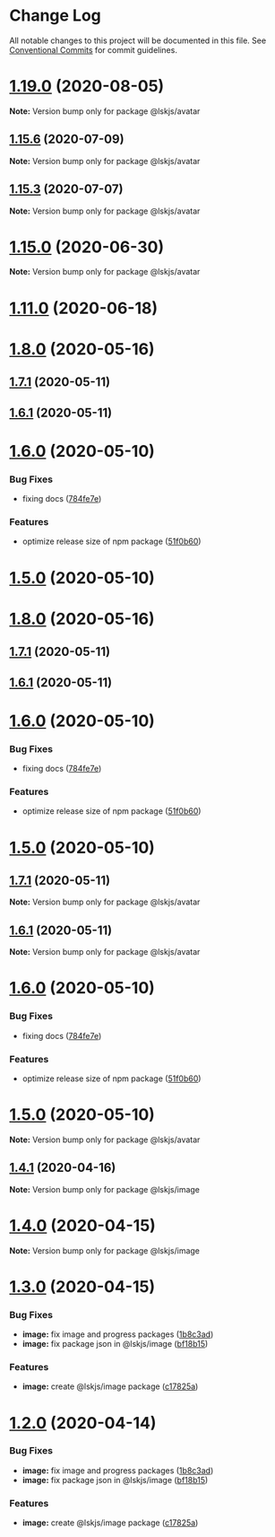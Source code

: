 # Change Log

All notable changes to this project will be documented in this file.
See [Conventional Commits](https://conventionalcommits.org) for commit guidelines.

# [1.19.0](https://github.com/lskjs/ux/tree/master/packages/avatar/compare/v1.18.4...v1.19.0) (2020-08-05)

**Note:** Version bump only for package @lskjs/avatar





## [1.15.6](https://github.com/lskjs/ux/tree/master/packages/avatar/compare/v1.15.5...v1.15.6) (2020-07-09)

**Note:** Version bump only for package @lskjs/avatar





## [1.15.3](https://github.com/lskjs/ux/tree/master/packages/avatar/compare/v1.15.2...v1.15.3) (2020-07-07)

**Note:** Version bump only for package @lskjs/avatar





# [1.15.0](https://github.com/lskjs/ux/tree/master/packages/avatar/compare/v1.14.0...v1.15.0) (2020-06-30)

**Note:** Version bump only for package @lskjs/avatar





# [1.11.0](https://github.com/lskjs/ux/tree/master/packages/avatar/compare/v1.1.100...v1.11.0) (2020-06-18)



# [1.8.0](https://github.com/lskjs/ux/tree/master/packages/avatar/compare/v1.1.97...v1.8.0) (2020-05-16)



## [1.7.1](https://github.com/lskjs/ux/tree/master/packages/avatar/compare/v1.6.1...v1.7.1) (2020-05-11)



## [1.6.1](https://github.com/lskjs/ux/tree/master/packages/avatar/compare/v1.6.0...v1.6.1) (2020-05-11)



# [1.6.0](https://github.com/lskjs/ux/tree/master/packages/avatar/compare/v1.5.0...v1.6.0) (2020-05-10)


### Bug Fixes

* fixing docs ([784fe7e](https://github.com/lskjs/ux/tree/master/packages/avatar/commit/784fe7e6f8ed118dac5a64ef4f7864045e58c734))


### Features

* optimize release size of npm package ([51f0b60](https://github.com/lskjs/ux/tree/master/packages/avatar/commit/51f0b60a4a471b0b1da9232105a4cf23b720ec8c))



# [1.5.0](https://github.com/lskjs/ux/tree/master/packages/avatar/compare/v1.1.94...v1.5.0) (2020-05-10)





# [1.8.0](https://github.com/lskjs/ux/tree/master/packages/avatar/compare/v1.1.97...v1.8.0) (2020-05-16)



## [1.7.1](https://github.com/lskjs/ux/tree/master/packages/avatar/compare/v1.6.1...v1.7.1) (2020-05-11)



## [1.6.1](https://github.com/lskjs/ux/tree/master/packages/avatar/compare/v1.6.0...v1.6.1) (2020-05-11)



# [1.6.0](https://github.com/lskjs/ux/tree/master/packages/avatar/compare/v1.5.0...v1.6.0) (2020-05-10)


### Bug Fixes

* fixing docs ([784fe7e](https://github.com/lskjs/ux/tree/master/packages/avatar/commit/784fe7e6f8ed118dac5a64ef4f7864045e58c734))


### Features

* optimize release size of npm package ([51f0b60](https://github.com/lskjs/ux/tree/master/packages/avatar/commit/51f0b60a4a471b0b1da9232105a4cf23b720ec8c))



# [1.5.0](https://github.com/lskjs/ux/tree/master/packages/avatar/compare/v1.1.94...v1.5.0) (2020-05-10)





## [1.7.1](https://github.com/lskjs/ux/tree/master/packages/avatar/compare/v1.6.1...v1.7.1) (2020-05-11)

**Note:** Version bump only for package @lskjs/avatar





## [1.6.1](https://github.com/lskjs/ux/tree/master/packages/avatar/compare/v1.6.0...v1.6.1) (2020-05-11)

**Note:** Version bump only for package @lskjs/avatar





# [1.6.0](https://github.com/lskjs/ux/tree/master/packages/avatar/compare/v1.5.0...v1.6.0) (2020-05-10)


### Bug Fixes

* fixing docs ([784fe7e](https://github.com/lskjs/ux/tree/master/packages/avatar/commit/784fe7e6f8ed118dac5a64ef4f7864045e58c734))


### Features

* optimize release size of npm package ([51f0b60](https://github.com/lskjs/ux/tree/master/packages/avatar/commit/51f0b60a4a471b0b1da9232105a4cf23b720ec8c))





# [1.5.0](https://github.com/lskjs/ux/tree/master/packages/avatar/compare/v1.1.94...v1.5.0) (2020-05-10)

**Note:** Version bump only for package @lskjs/avatar





## [1.4.1](https://github.com/lskjs/ux/tree/master/packages/image/compare/v1.4.0...v1.4.1) (2020-04-16)

**Note:** Version bump only for package @lskjs/image





# [1.4.0](https://github.com/lskjs/ux/tree/master/packages/image/compare/v1.3.0...v1.4.0) (2020-04-15)

**Note:** Version bump only for package @lskjs/image





# [1.3.0](https://github.com/lskjs/ux/tree/master/packages/image/compare/v1.1.76...v1.3.0) (2020-04-15)


### Bug Fixes

* **image:** fix image and progress packages ([1b8c3ad](https://github.com/lskjs/ux/tree/master/packages/image/commit/1b8c3ad76bac946cb5ef44e547cf37dca56955a3))
* **image:** fix package json in @lskjs/image ([bf18b15](https://github.com/lskjs/ux/tree/master/packages/image/commit/bf18b155d1a5e0e678897c70ff16a2c0d31027a0))


### Features

* **image:** create @lskjs/image package ([c17825a](https://github.com/lskjs/ux/tree/master/packages/image/commit/c17825abd4c91a3e243ffb4703993fe0f498893d))





# [1.2.0](https://github.com/lskjs/ux/tree/master/packages/image/compare/v1.1.76...v1.2.0) (2020-04-14)


### Bug Fixes

* **image:** fix image and progress packages ([1b8c3ad](https://github.com/lskjs/ux/tree/master/packages/image/commit/1b8c3ad76bac946cb5ef44e547cf37dca56955a3))
* **image:** fix package json in @lskjs/image ([bf18b15](https://github.com/lskjs/ux/tree/master/packages/image/commit/bf18b155d1a5e0e678897c70ff16a2c0d31027a0))


### Features

* **image:** create @lskjs/image package ([c17825a](https://github.com/lskjs/ux/tree/master/packages/image/commit/c17825abd4c91a3e243ffb4703993fe0f498893d))
